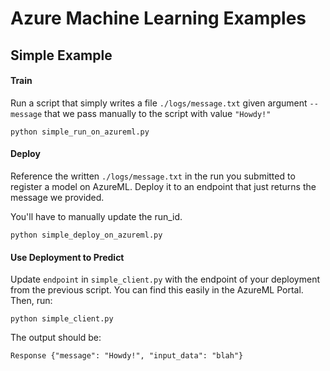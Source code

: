 # Azure Machine Learning Examples

## Simple Example

#### Train

Run a script that simply writes a file `./logs/message.txt` given argument `--message` that we pass manually to the script with value `"Howdy!"`

```
python simple_run_on_azureml.py
```

#### Deploy

Reference the written `./logs/message.txt` in the run you submitted to register a model on AzureML. Deploy it to an endpoint that just returns the message we provided.

You'll have to manually update the run_id.

```
python simple_deploy_on_azureml.py
```

#### Use Deployment to Predict

Update `endpoint` in `simple_client.py` with the endpoint of your deployment from the previous script. You can find this easily in the AzureML Portal. Then, run:

```
python simple_client.py
```

The output should be:

```
Response {"message": "Howdy!", "input_data": "blah"}
```